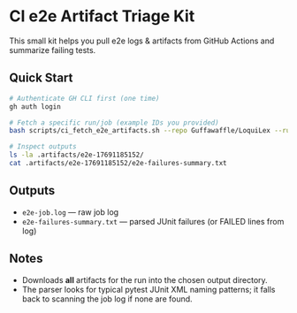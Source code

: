 # CI e2e Artifact Triage Kit

This small kit helps you pull e2e logs & artifacts from GitHub Actions and summarize failing tests.

## Quick Start

```bash
# Authenticate GH CLI first (one time)
gh auth login

# Fetch a specific run/job (example IDs you provided)
bash scripts/ci_fetch_e2e_artifacts.sh --repo Guffawaffle/LoquiLex --run-id 17691185152 --job-id 50284888074

# Inspect outputs
ls -la .artifacts/e2e-17691185152/
cat .artifacts/e2e-17691185152/e2e-failures-summary.txt
```

## Outputs
- `e2e-job.log` — raw job log
- `e2e-failures-summary.txt` — parsed JUnit failures (or FAILED lines from log)

## Notes
- Downloads **all** artifacts for the run into the chosen output directory.
- The parser looks for typical pytest JUnit XML naming patterns; it falls back to scanning the job log if none are found.
